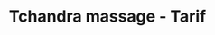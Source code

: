 ---
lead: Cartes cadeaux disponibles sur demande!
small_image: img/articles/cadeaux/small.jpg
permalink: tarif.html
layout: default
slug: tarif
title: Tchandra massage - Tarif
description: "Un massage, un soin de beauté, c'est un beau cadeau à se faire ou à offrir, qui fait toujours plaisir!
Pour toutes les occasions: anniversaire, mariage, st-valentin, fêtes de mères/pères"
---